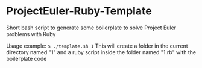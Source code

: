 # ProjectEuler-Ruby-Template
Short bash script to generate some boilerplate to solve Project Euler problems with Ruby

Usage example: 
`$ ./template.sh 1`
This will create a folder in the current directory named "1" and a ruby script inside the folder named "1.rb" with the boilerplate code
